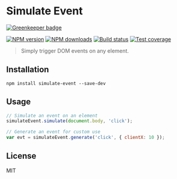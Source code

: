 # Simulate Event

[![Greenkeeper badge](https://badges.greenkeeper.io/blakeembrey/simulate-event.svg)](https://greenkeeper.io/)

[![NPM version][npm-image]][npm-url]
[![NPM downloads][downloads-image]][downloads-url]
[![Build status][travis-image]][travis-url]
[![Test coverage][coveralls-image]][coveralls-url]

> Simply trigger DOM events on any element.

## Installation

```shell
npm install simulate-event --save-dev
```

## Usage

```javascript
// Simulate an event on an element
simulateEvent.simulate(document.body, 'click');

// Generate an event for custom use
var evt = simulateEvent.generate('click', { clientX: 10 });
```

## License

MIT

[npm-image]: https://img.shields.io/npm/v/simulate-event.svg?style=flat
[npm-url]: https://npmjs.org/package/simulate-event
[downloads-image]: https://img.shields.io/npm/dm/simulate-event.svg?style=flat
[downloads-url]: https://npmjs.org/package/simulate-event
[travis-image]: https://img.shields.io/travis/blakeembrey/simulate-event.svg?style=flat
[travis-url]: https://travis-ci.org/blakeembrey/simulate-event
[coveralls-image]: https://img.shields.io/coveralls/blakeembrey/simulate-event.svg?style=flat
[coveralls-url]: https://coveralls.io/r/blakeembrey/simulate-event?branch=master
